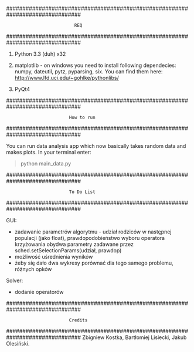 ###############################################################################

                              REQ

###############################################################################

1. Python 3.3 (duh) x32

2. matplotlib - on windows you need to install following dependecies: numpy, dateutil, pytz, pyparsing,
    six. You can find them here: http://www.lfd.uci.edu/~gohlke/pythonlibs/

3. PyQt4


###############################################################################

                            How to run

###############################################################################

You can run data analysis app which now basically takes random data and makes
plots. In your terminal enter:
> python main_data.py

###############################################################################

                            To Do List

###############################################################################

GUI:

- zadawanie parametrów algorytmu - udział rodziców w następnej
populacji (jako float), prawdopodobieństwo wyboru operatora krzyżowania
obydwa parametry zadawane przez sched.setSelectionParams(udział, prawdop)
- możliwość uśrednienia wyników
- żeby się dało dwa wykresy porównać dla tego samego problemu, różnych opków

Solver:
- dodanie operatorów

###############################################################################

                            Credits

###############################################################################
  Zbigniew Kostka,
  Bartłomiej Lisiecki,
  Jakub Olesiński.
